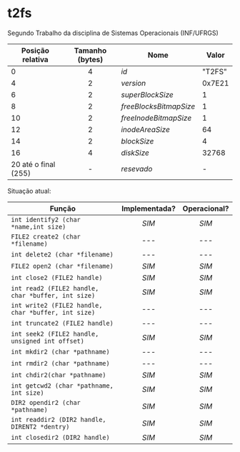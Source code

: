 # t2fs

Segundo Trabalho da disciplina de Sistemas Operacionais (INF/UFRGS)

| Posição relativa		| Tamanho (bytes)   | Nome 				  		| Valor      |
| --------------------- |:-----------------:| ------------------------- | ---------- |
| 0 					| 4 				| *id* 						| "T2FS" 	 |
| 4 					| 2 				| *version* 				| 0x7E21     |
| 6 					| 2 				| *superBlockSize*  		| 1	 		 |
| 8 					| 2	 				| *freeBlocksBitmapSize* 	| 1 	 	 |
| 10 					| 2	 				| *freeInodeBitmapSize* 	| 1 		 |
| 12 					| 2 				| *inodeAreaSize*  			| 64 		 |
| 14 					| 2 				| *blockSize*  				| 4  		 |
| 16 			     	| 4 				| *diskSize*				| 32768 	 |
| 20 até o final (255)  | - 				| *resevado*				| - 		 | 



Situação atual:

| Função													| Implementada?		| Operacional?				|
| --------------------------------------------------------- |:-----------------:|:-------------------------:|
| `int identify2 (char *name,int size)`						| *SIM*				| *SIM* 					|
| `FILE2 create2 (char *filename)`							| *---*				| *---* 					|
| `int delete2 (char *filename)`							| *---*				| *---* 					|
| `FILE2 open2 (char *filename)`							| *SIM*				| *SIM* 					|
| `int close2 (FILE2 handle)` 								| *SIM*				| *SIM* 					|
| `int read2 (FILE2 handle, char *buffer, int size)`		| *SIM*				| *SIM* 					|
| `int write2 (FILE2 handle, char *buffer, int size)`		| *---*				| *---* 					|
| `int truncate2 (FILE2 handle)`							| *---*				| *---* 					|
| `int seek2 (FILE2 handle, unsigned int offset)`			| *SIM*				| *SIM* 					|
| `int mkdir2 (char *pathname)`								| *---*				| *---* 					|
| `int rmdir2 (char *pathname)`								| *---*				| *---* 					|
| `int chdir2(char *pathname)`								| *SIM*				| *SIM* 					|
| `int getcwd2 (char *pathname, int size)`					| *SIM*				| *SIM* 					|
| `DIR2 opendir2 (char *pathname)`							| *SIM*				| *SIM* 					|
| `int readdir2 (DIR2 handle, DIRENT2 *dentry)`				| *SIM*				| *SIM* 					|
| `int closedir2 (DIR2 handle) `							| *SIM*				| *SIM* 					|

